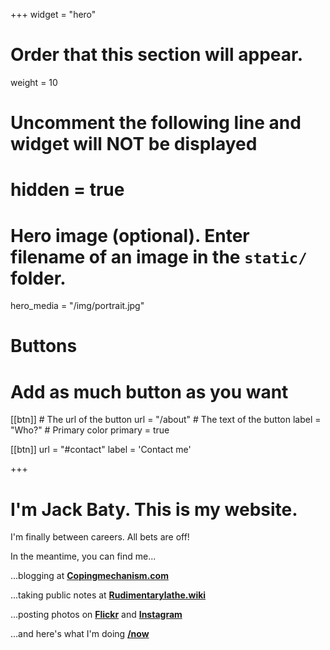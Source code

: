 +++
widget = "hero"
# Order that this section will appear.
weight = 10

# Uncomment the following line and widget will NOT be displayed
# hidden = true

# Hero image (optional). Enter filename of an image in the `static/` folder.
hero_media = "/img/portrait.jpg"

# Buttons
# Add as much button as you want
[[btn]]
	# The url of the button
  url = "/about"
	# The text of the button
  label = "Who?"
	# Primary color
	primary = true

[[btn]]
  url = "#contact"
  label = 'Contact me'

+++

# I'm Jack Baty. This is my website.

I'm finally between careers. All bets are off!

In the meantime, you can find me...

...blogging at **[Copingmechanism.com](https://copingmechanism.com)**

...taking public notes at **[Rudimentarylathe.wiki](https://rudimentarylathe.wiki)** 

...posting photos on **[Flickr](https://flickr.com/photos/jbaty)** 
and **[Instagram](https://instagram.com/mrjackbaty)**

...and here's what I'm doing **[/now](https://copingmechanism.com/now)**

